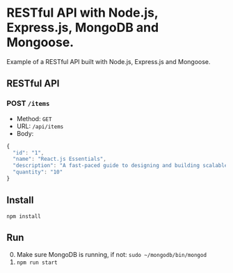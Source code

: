 # RESTful API with Node.js, Express.js, MongoDB and Mongoose.

Example of a RESTful API built with Node.js, Express.js and Mongoose.

## RESTful API

### POST `/items`

+ Method: `GET`
+ URL: `/api/items`
+ Body:

```js
{
  "id": "1",
  "name": "React.js Essentials",
  "description": "A fast-paced guide to designing and building scalable and maintainable web apps with React.js.",
  "quantity": "10"
}
```

## Install

`npm install`

## Run

0. Make sure MongoDB is running, if not: `sudo ~/mongodb/bin/mongod`
1. `npm run start`
